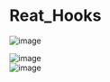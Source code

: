 # Reat_Hooks <br>
![image](https://github.com/MahsumaRezai/Reat_Hooks/assets/110189253/78501aa6-424f-43eb-b337-7b2542321191)<br>

![image](https://github.com/MahsumaRezai/Reat_Hooks/assets/110189253/0b8e85d7-1c49-41db-81d6-926c8eb7e77f)<br>
![image](https://github.com/MahsumaRezai/Reat_Hooks/assets/110189253/aa4c67c6-872c-45e0-a480-722b9f23d971)

 

